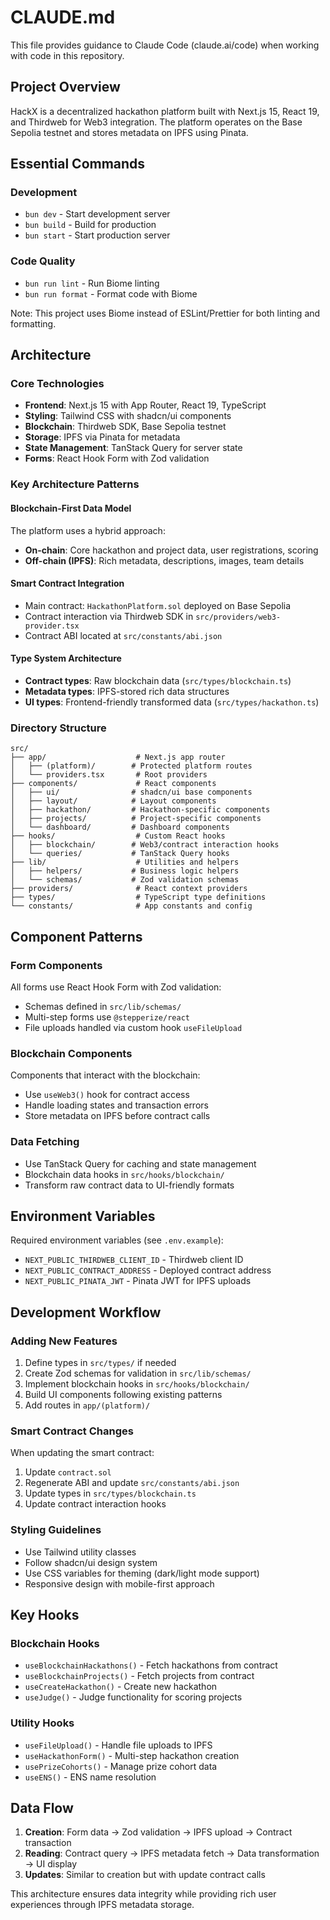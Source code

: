 # CLAUDE.md

This file provides guidance to Claude Code (claude.ai/code) when working with code in this repository.

## Project Overview

HackX is a decentralized hackathon platform built with Next.js 15, React 19, and Thirdweb for Web3 integration. The platform operates on the Base Sepolia testnet and stores metadata on IPFS using Pinata.

## Essential Commands

### Development
- `bun dev` - Start development server
- `bun build` - Build for production
- `bun start` - Start production server

### Code Quality
- `bun run lint` - Run Biome linting
- `bun run format` - Format code with Biome

Note: This project uses Biome instead of ESLint/Prettier for both linting and formatting.

## Architecture

### Core Technologies
- **Frontend**: Next.js 15 with App Router, React 19, TypeScript
- **Styling**: Tailwind CSS with shadcn/ui components
- **Blockchain**: Thirdweb SDK, Base Sepolia testnet
- **Storage**: IPFS via Pinata for metadata
- **State Management**: TanStack Query for server state
- **Forms**: React Hook Form with Zod validation

### Key Architecture Patterns

#### Blockchain-First Data Model
The platform uses a hybrid approach:
- **On-chain**: Core hackathon and project data, user registrations, scoring
- **Off-chain (IPFS)**: Rich metadata, descriptions, images, team details

#### Smart Contract Integration
- Main contract: `HackathonPlatform.sol` deployed on Base Sepolia
- Contract interaction via Thirdweb SDK in `src/providers/web3-provider.tsx`
- Contract ABI located at `src/constants/abi.json`

#### Type System Architecture
- **Contract types**: Raw blockchain data (`src/types/blockchain.ts`)
- **Metadata types**: IPFS-stored rich data structures
- **UI types**: Frontend-friendly transformed data (`src/types/hackathon.ts`)

### Directory Structure

```
src/
├── app/                    # Next.js app router
│   ├── (platform)/        # Protected platform routes
│   └── providers.tsx       # Root providers
├── components/             # React components
│   ├── ui/                # shadcn/ui base components
│   ├── layout/            # Layout components
│   ├── hackathon/         # Hackathon-specific components
│   ├── projects/          # Project-specific components
│   └── dashboard/         # Dashboard components
├── hooks/                  # Custom React hooks
│   ├── blockchain/        # Web3/contract interaction hooks
│   └── queries/           # TanStack Query hooks
├── lib/                    # Utilities and helpers
│   ├── helpers/           # Business logic helpers
│   └── schemas/           # Zod validation schemas
├── providers/              # React context providers
├── types/                  # TypeScript type definitions
└── constants/              # App constants and config
```

## Component Patterns

### Form Components
All forms use React Hook Form with Zod validation:
- Schemas defined in `src/lib/schemas/`
- Multi-step forms use `@stepperize/react`
- File uploads handled via custom hook `useFileUpload`

### Blockchain Components
Components that interact with the blockchain:
- Use `useWeb3()` hook for contract access
- Handle loading states and transaction errors
- Store metadata on IPFS before contract calls

### Data Fetching
- Use TanStack Query for caching and state management
- Blockchain data hooks in `src/hooks/blockchain/`
- Transform raw contract data to UI-friendly formats

## Environment Variables

Required environment variables (see `.env.example`):
- `NEXT_PUBLIC_THIRDWEB_CLIENT_ID` - Thirdweb client ID
- `NEXT_PUBLIC_CONTRACT_ADDRESS` - Deployed contract address
- `NEXT_PUBLIC_PINATA_JWT` - Pinata JWT for IPFS uploads

## Development Workflow

### Adding New Features
1. Define types in `src/types/` if needed
2. Create Zod schemas for validation in `src/lib/schemas/`
3. Implement blockchain hooks in `src/hooks/blockchain/`
4. Build UI components following existing patterns
5. Add routes in `app/(platform)/`

### Smart Contract Changes
When updating the smart contract:
1. Update `contract.sol`
2. Regenerate ABI and update `src/constants/abi.json`
3. Update types in `src/types/blockchain.ts`
4. Update contract interaction hooks

### Styling Guidelines
- Use Tailwind utility classes
- Follow shadcn/ui design system
- Use CSS variables for theming (dark/light mode support)
- Responsive design with mobile-first approach

## Key Hooks

### Blockchain Hooks
- `useBlockchainHackathons()` - Fetch hackathons from contract
- `useBlockchainProjects()` - Fetch projects from contract
- `useCreateHackathon()` - Create new hackathon
- `useJudge()` - Judge functionality for scoring projects

### Utility Hooks
- `useFileUpload()` - Handle file uploads to IPFS
- `useHackathonForm()` - Multi-step hackathon creation
- `usePrizeCohorts()` - Manage prize cohort data
- `useENS()` - ENS name resolution

## Data Flow

1. **Creation**: Form data → Zod validation → IPFS upload → Contract transaction
2. **Reading**: Contract query → IPFS metadata fetch → Data transformation → UI display
3. **Updates**: Similar to creation but with update contract calls

This architecture ensures data integrity while providing rich user experiences through IPFS metadata storage.